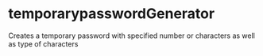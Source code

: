 # temporarypasswordGenerator

Creates a temporary password with specified number or characters as well as type of characters
